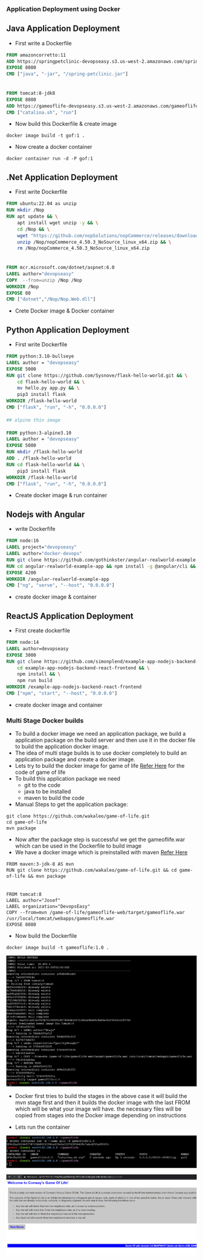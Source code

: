 ### Application Deployment using Docker

## Java Application Deployment
* First write a Dockerfile

```Dockerfile
FROM amazoncorretto:11
ADD https://springpetclinic-devopseasy.s3.us-west-2.amazonaws.com/spring-petclinic.jar /spring-petclinic.jar
EXPOSE 8080
CMD ["java", "-jar", "/spring-petclinic.jar"]


FROM tomcat:8-jdk8
EXPOSE 8080
ADD https://gameoflife-devopseasy.s3.us-west-2.amazonaws.com/gameoflife.war /usr/local/tomcat/webapps/gameoflife.war
CMD ["catalina.sh", "run"]
```
* Now build this Dockerfile & create image
```
docker image build -t gof:1 .
```
* Now create a docker container

```
docker container run -d -P gof:1
```
## .Net Application Deployment
* First write Dockerfile

```Dockerfile
FROM ubuntu:22.04 as unzip
RUN mkdir /Nop
RUN apt update && \
    apt install wget unzip -y && \
    cd /Nop && \
    wget "https://github.com/nopSolutions/nopCommerce/releases/download/release-4.50.3/nopCommerce_4.50.3_NoSource_linux_x64.zip" &&\
    unzip /Nop/nopCommerce_4.50.3_NoSource_linux_x64.zip && \
    rm /Nop/nopCommerce_4.50.3_NoSource_linux_x64.zip


FROM mcr.microsoft.com/dotnet/aspnet:6.0
LABEL author="devopseasy"
COPY  --from=unzip /Nop /Nop
WORKDIR /Nop
EXPOSE 80
CMD ["dotnet","/Nop/Nop.Web.dll"]
```
* Crete Docker image & Docker container 

## Python Application Deployment
* First write Dockerfile

```Dockerfile
FROM python:3.10-bullseye
LABEL author = "devopseasy"
EXPOSE 5000
RUN git clone https://github.com/Sysnove/flask-hello-world.git && \
    cd flask-hello-world && \
    mv hello.py app.py && \
    pip3 install flask
WORKDIR /flask-hello-world
CMD ["flask", "run", "-h", "0.0.0.0"]

## alpine thin image

FROM python:3-alpine3.10
LABEL author = "devopseasy"
EXPOSE 5000
RUN mkdir /flask-hello-world
ADD . /flask-hello-world
RUN cd flask-hello-world && \
    pip3 install flask
WORKDIR /flask-hello-world
CMD ["flask", "run", "-h", "0.0.0.0"]
```
* Create docker image & run container

## Nodejs with Angular
* write Dockerfife

```Dockerfile
FROM node:16
LABEL project="devopseasy"
LABEL author="docker-devops"
RUN git clone https://github.com/gothinkster/angular-realworld-example-app.git
RUN cd angular-realworld-example-app && npm install -g @angular/cli && npm install
EXPOSE 4200
WORKDIR /angular-realworld-example-app
CMD ["ng", "serve", "--host", "0.0.0.0"]
```
* create docker image & container

## ReactJS Application Deployment
* First create dockerfile
```Dockerfile
FROM node:14
LABEL author=devopseasy
EXPOSE 3000
RUN git clone https://github.com/simonplend/example-app-nodejs-backend-react-frontend.git && \
    cd example-app-nodejs-backend-react-frontend && \
    npm install && \
    npm run build
WORKDIR /example-app-nodejs-backend-react-frontend
CMD ["npm", "start", "--host", "0.0.0.0"]
```
* create docker image and container


### Multi Stage Docker builds
* To build a docker image we need an application package, we build a application package on the build server and then use it in the docker file to build the application docker image.
* The idea of multi stage builds is to use docker completely to build an application package and create a docker image.
* Lets try to build the docker image for game of life [Refer Here](https://github.com/wakaleo/game-of-life) for the code of game of life
* To build this application package we need
    * git to the code
    * java to be installed
    * maven to build the code
* Manual Steps to get the application package:

```
git clone https://github.com/wakaleo/game-of-life.git
cd game-of-life
mvn package
```
* Now after the package step is successful we get the gameoflife.war which can be used in the Dockerfile to build image
* We have a docker image which is preinstalled with maven [Refer Here](https://hub.docker.com/_/maven)

```
FROM maven:3-jdk-8 AS mvn
RUN git clone https://github.com/wakaleo/game-of-life.git && cd game-of-life && mvn package


FROM tomcat:8
LABEL author="Josef"
LABEL organization="DevopsEasy"
COPY --from=mvn /game-of-life/gameoflife-web/target/gameoflife.war /usr/local/tomcat/webapps/gameoflife.war
EXPOSE 8080
```
* Now build the Dockerfile

```
docker image build -t gameoflife:1.0 .
```
![Preview](./Images/docker121.png)

* Docker first tries to build the stages in the above case it will build the mvn stage first and then it builds the docker image with the last FROM which will be what your image will have. the necessary files will be copied from stages into the Docker image depending on instructions

* Lets run the container

![Preview](./Images/docker122.png)

![Preview](./Images/docker123.png)
